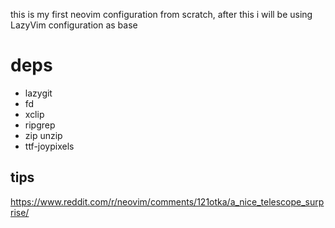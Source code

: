 this is my first neovim configuration from scratch, after this i will be using LazyVim configuration as base

# deps

- lazygit
- fd
- xclip
- ripgrep
- zip unzip
- ttf-joypixels

## tips

https://www.reddit.com/r/neovim/comments/121otka/a_nice_telescope_surprise/

